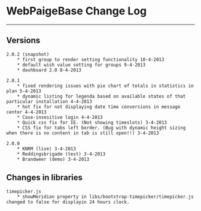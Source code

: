 # WebPaigeBase Change Log
---

## Versions

	2.0.2 (snapshot)
		* first group to render setting functionality 10-4-2013
		* default wish value setting for groups 9-4-2013
		* dashboard 2.0 8-4-2013

	2.0.1
		* fixed rendering issues with pie chart of totals in statistics in plan 5-4-2013
		* dynamic listing for legenda based on available states of that particular installation 4-4-2013
		* hot fix for not displaying date time conversions in message center 4-4-2013
		* Case-insesitive login 4-4-2013
		* Quick css fix for IE. (Not showing timeslots) 3-4-2013
		* CSS fix for tabs left border. (Bug with dynamic height sizing when there is no content in tab is still open!!) 3-4-2013
	
	2.0.0
		* KNRM (live) 3-4-2013
		* Reddingsbrigade (test) 3-4-2013
		* Brandweer (demo) 3-4-2013


## Changes in libraries
	timepicker.js
		* showMeridian property in libs/bootstrap-timepicker/timepicker.js changed to false for displayin 24 hours clock.